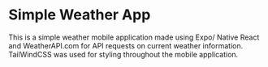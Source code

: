 # Simple Weather App

This is a simple weather mobile application made using Expo/ Native React and WeatherAPI.com for API requests on current weather information.
TailWindCSS was used for styling throughout the mobile application.
